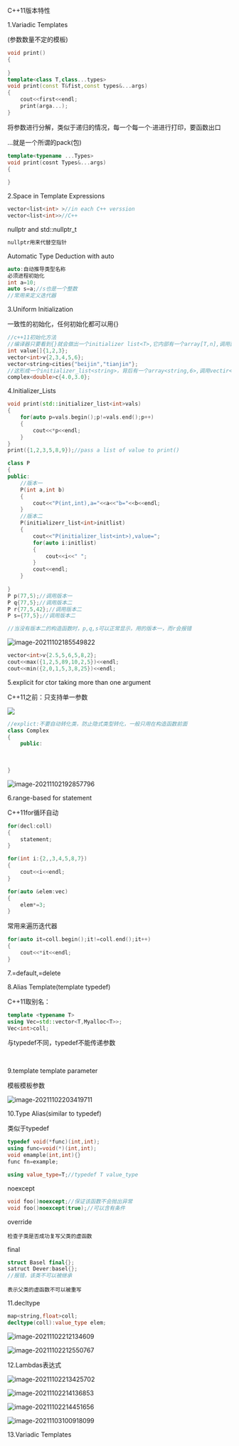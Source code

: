 C++11版本特性

1.Variadic Templates

(参数数量不定的模板)

```cpp
void print()
{
    
}
template<class T,class...types>
void print(const T&fist,const types&...args)
{
    cout<<first<<endl;
    print(arga...);
}
```

将参数进行分解，类似于递归的情况，每一个每一个·进进行打印，要函数出口

...就是一个所谓的pack(包)

```cpp
template<typename ...Types>
void print(cosnt Types&...args)
{
	
}
```



2.Space in Template Expressions



```cpp
vector<list<int> >//in each C++ verssion
vector<list<int>>//C++
```

nullptr and std::nullptr_t

```cpp
nullptr用来代替空指针
```

Automatic Type Deduction with auto

```cpp
auto:自动推导类型名称
必须进程初始化
int a=10;
auto s=a;//s也是一个整数
//常用来定义迭代器
```



3.Uniform Initialization

一致性的初始化，任何初始化都可以用{}

```cpp
//c++11初始化方法
//编译器只要看到{}就会做出一个initializer list<T>,它内部有一个array[T,n],调用函数时该array内的元素被编译器逐一分解传递给函数，但若参数是一个initializer_list<T>,调用者却不能给予数个T参数然后以为他们会被自动转为一个initializer_list<T>传入
int value[]{1,2,3};
vector<int>v{2,3,4,5,6};
vector<string>cities{"beijin","tianjin"};
//这形成一个initializer_list<string>，背后有一个array<string,6>,调用vectir<string>ctors时编译器找到了一个vector<string>
complex<double>c{4.0,3.0};

```



4.Initializer_Lists



```cpp
void print(std::initializer_list<int>vals)
{
    for(auto p=vals.begin();p!=vals.end();p++)
    {
        cout<<*p<<endl;
    }
}
print({1,2,3,5,8,9});//pass a list of value to print()
```



```cpp
class P
{
public:
    //版本一
    P(int a,int b)
    {
        cout<<"P(int,int),a="<<a<<"b="<<b<<endl;
    }
    //版本二
    P(initializerr_list<int>initlist)
    {
        cout<<"P(initializer_list<int>),value=";
        for(auto i:initlist)
        {
            cout<<i<<" ";
        }
        cout<<endl;
    }
    
}
P p(77,5);//调用版本一
P q{77,5};//调用版本二
P r{77,5,42};//调用版本二
P s={77,5};//调用版本二

//当没有版本二的构造函数时，p,q,s可以正常显示，用的版本一，而r会报错
```



 ![image-20211102185549822](https://raw.githubusercontent.com/qingyan520/Cloud_img/master/img/image-20211102185549822.png)



```cpp
vector<int>v{2.5,5,6,5,8,2};
cout<<max({1,2,5,89,10,2,5})<<endl;
cout<<min({2,0,1,5,3,8,25})<<endl;
```



5.explicit for ctor taking more than one argument

C++11之前：只支持单一参数

![](https://raw.githubusercontent.com/qingyan520/Cloud_img/master/img/image-20211102191548429.png)

```cpp
//explict:不要自动转化类，防止隐式类型转化，一般只用在构造函数前面
class Complex
{
	public:
    
    
    
}
```

![image-20211102192857796](https://raw.githubusercontent.com/qingyan520/Cloud_img/master/img/image-20211102192857796.png)





6.range-based for statement

C++11for循环自动

```cpp
for(decl:coll)
{
	statement;
}
```



```cpp
for(int i:{2,,3,4,5,8,7})
{
	cout<<i<<endl;
}
```

```cpp
for(auto &elem:vec)
{
	elem*=3;
}
```

常用来遍历迭代器

```cpp
for(auto it=coll.begin();it!=coll.end();it++)
{
	cout<<*it<<endl;
}
```







7.=default,=delete







8.Alias Template(template typedef)

C++11取别名：

```cpp
template <typename T>
using Vec=std::vector<T,Myalloc<T>>;
Vec<int>coll;

```

与typedef不同，typedef不能传递参数

​	

9.template template parameter

模板模板参数

![image-20211102203419711](https://raw.githubusercontent.com/qingyan520/Cloud_img/master/img/image-20211102203419711.png)



10.Type Alias(similar to typedef)

类似于typedef

```cpp
typedef void(*func)(int,int);
using func=void(*)(int,int);
void emample(int,int){}
func fn=example;
```



```cpp
using value_type=T;//typedef T value_type
```



noexcept

```cpp
void foo()noexcept;//保证该函数不会抛出异常
void foo()noexcept(true);//可以含有条件
```



override

```
检查子类是否成功复写父类的虚函数
```



final

```cpp
struct Basel final{};
satruct Dever:basel{};
//报错，该类不可以被继承
```

```
表示父类的虚函数不可以被重写
```





11.decltype

```cpp
map<string,float>coll;
decltype(coll):value_type elem;
```

 

![image-20211102212134609](https://raw.githubusercontent.com/qingyan520/Cloud_img/master/img/image-20211102212134609.png)



![image-20211102212550767](https://raw.githubusercontent.com/qingyan520/Cloud_img/master/img/image-20211102212550767.png)





12.Lambdas表达式

 

![image-20211102213425702](https://raw.githubusercontent.com/qingyan520/Cloud_img/master/img/image-20211102213425702.png)

![image-20211102214136853](https://raw.githubusercontent.com/qingyan520/Cloud_img/master/img/image-20211102214136853.png)



![image-20211102214451656](https://raw.githubusercontent.com/qingyan520/Cloud_img/master/img/image-20211102214451656.png)

![image-20211103100918099](https://raw.githubusercontent.com/qingyan520/Cloud_img/master/img/image-20211103100918099.png)





13.Variadic Templates



